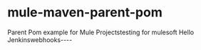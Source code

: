 # mule-maven-parent-pom
Parent Pom example for Mule Projectstesting for mulesoft
Hello Jenkinswebhooks----

